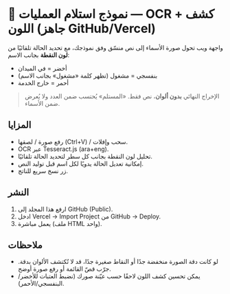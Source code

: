# 📌 نموذج استلام العمليات — OCR + كشف اللون (جاهز GitHub/Vercel)

واجهة ويب تحول صورة الأسماء إلى نص منسّق وفق نموذجك، مع تحديد الحالة تلقائيًا من **لون النقطة** بجانب الاسم:
- أخضر = في الميدان
- بنفسجي = مشغول (تظهر كلمة «مشغول» بجانب الاسم)
- أحمر = خارج الخدمة

> الإخراج النهائي **بدون ألوان**، نص فقط. «المستلم» يُحتسب ضمن العدد ولا يُعرض ضمن الأسماء.

## المزايا
- رفع صورة / لصقها (Ctrl+V) / سحب وإفلات.
- OCR عبر Tesseract.js (ara+eng).
- تحليل لون النقطة بجانب كل سطر لتحديد الحالة تلقائيًا.
- إمكانية تعديل الحالة يدويًا لكل اسم قبل توليد النص.
- زر نسخ سريع للناتج.

## النشر
1) ارفع هذا المجلد إلى GitHub (Public).
2) ادخل Vercel → Import Project من GitHub → Deploy.
3) يعمل مباشرة (ملف HTML واحد).

## ملاحظات
- لو كانت دقة الصورة منخفضة جدًا أو النقاط صغيرة جدًا، قد لا تُكتشف الألوان بدقة. جرّب قصّ القائمة أو رفع صورة أوضح.
- يمكن تحسين كشف اللون لاحقًا حسب عيّنة صورك (نضبط العتبات للأخضر/البنفسجي/الأحمر).
